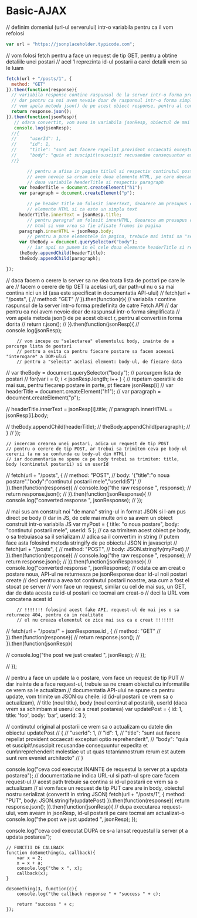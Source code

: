 # Basic-AJAX

// definim domeniul (url-ul serverului) intr-o variabila pentru ca il vom refolosi
```javascript
var url = "https://jsonplaceholder.typicode.com";
```        
// vom folosi fetch pentru a face un request de tip GET, pentru a obtine detaliile unei postari
// acel 1 reprezinta id-ul postarii a carei detalii vrem sa le luam
```javascript
fetch(url + "/posts/1", {
  method: "GET"
}).then(function(response){
  // variabila response contine raspunsul de la server intr-o forma predefinita de catre Fetch API
  // dar pentru ca noi avem nevoie doar de raspunsul intr-o forma simplificata
  // vom apela metoda json() de pe acest obiect response, pentru al converti in forma dorita
  return response.json();
}).then(function(jsonResp){
   // odara convertit, vom avea in variabila jsonResp, obiectul de mai jos:
   console.log(jsonResp);
  //{
  //     "userId": 1,
  //     "id": 1,
  //     "title": "sunt aut facere repellat provident occaecati excepturi optio reprehenderit",
  //     "body": "quia et suscipit\nsuscipit recusandae consequuntur expedita et cum\nreprehenderit molestiae ut ut quas totam\nnostrum rerum est autem sunt rem eveniet architecto"
  //}

        // pentru a afisa in pagina titlul si respectiv continutul postarii
        // avem nevoie sa cream cele doua elemente HTML, pe care deocamdata le stocam in 
        // doua variabile headerTitle si respectiv paragraph
     var headerTitle = document.createElement("h1");
     var paragraph = document.createElement("p");

        // pe header title am folosit innerText, deoarece am presupus ca textul nu poate contine 
        // elemente HTML si ca este un simplu text
     headerTitle.innerText = jsonResp.title;
        // pentru paragraf am folosit innerHTML, deoarece am presupus ca in continut putem avea elemente
        // html si vom vrea sa fie afisate frumos in pagina
     paragraph.innerHTML = jsonResp.body;
        // pentru a pune elementele in pagina, trebuie mai intai sa "selectam" elementul body
     var theBody = document.querySelector("body");
        // iar apoi sa punem in el cele doua elemente headerTitle si respectiv paragraph
     theBody.appendChild(headerTitle);
     theBody.appendChild(paragraph);

});
```


// daca facem o cerere la server sa ne dea toata lista de postari pe care le are
// facem o cerere de tip GET la acelasi url, dar path-ul nu o sa mai contina nici un id (asa este specificat in documentatia API-ului)
// fetch(url + "/posts", {
//     method: "GET"
// }).then(function(r){
        // variabila r contine raspunsul de la server intr-o forma predefinita de catre Fetch API
        // dar pentru ca noi avem nevoie doar de raspunsul intr-o forma simplificata
        // vom apela metoda json() de pe acest obiect r, pentru al converti in forma dorita
//     return r.json();
// }).then(function(jsonResp){
//     console.log(jsonResp);

        // vom incepe cu "selectarea" elementului body, inainte de a parcurge lista de postari
        // pentru a evita ca pentru fiecare postare sa facem aceeasi "interogare" a DOM-ului
        // pentru a "selecta" acelasi element: body-ul, de fiecare data
//     var theBody = document.querySelector("body");
        // parcurgem lista de postari
//     for(var i = 0; i < jsonResp.length; i++ ) {
            // repetam operatiile de mai sus, pentru fiecarep postare in parte, pt fiecare jsonResp[i]
//         var headerTitle = document.createElement("h1");
//         var paragraph = document.createElement("p");

//         headerTitle.innerText = jsonResp[i].title;
//         paragraph.innerHTML = jsonResp[i].body;

//         theBody.appendChild(headerTitle);
//         theBody.appendChild(paragraph);
//     }
// });

    // incercam crearea unei postari, adica un request de tip POST
    // pentru o cerere de tip POST, ar trebui sa trimitem ceva pe body-ul cererii (a nu se confunda cu body-ul din HTML)
    // iar documentaria ne spune ca pe body trebui sa trimitem: title, body (continutul postarii) si un userId
// fetch(url + "/posts", {
//     method: "POST",
//     body: '{"title":"o noua postare"."body":"continutul postarii mele","userId:5"}'
// }).then(function(response){
//     console.log("the raw response ", response);
//     return response.json();
// }).then(function(jsonResponse){
//     console.log("converted response ", jsonResponse);
// });

// mai sus am construit noi "de mana" string-ul in format JSON si l-am pus direct pe body
// dar in JS, de cele mai multe ori o sa avem un obiect construit intr-o variabila JS
var myPost = {
    title: "o noua postare",
    body: "continutul postarii mele",
    userId: 5
};
// ca sa trimitem acest obiect pe body, o sa trebuiasca sa il serializam
// adica sa il convertim in string
// putem face asta folosind metoda stringify de pe obiectul JSON in javascript
// fetch(url + "/posts", {
//     method: "POST",
//     body: JSON.stringify(myPost)
// }).then(function(response){
//     console.log("the raw response ", response);
//     return response.json();
// }).then(function(jsonResponse){
//     console.log("converted response ", jsonResponse);
        // odata ce am creat o postare noua, API-ul ne returneaza pe jsonResponse doar id-ul noii postari create
        // deci pentru a avea tot continutul postarii noastre, asa cum a fost el stocat pe server
        // vom face un request, similar cu cel de mai sus, un GET, dar de data acesta cu id-ul postarii ce tocmai am creat-o
        // deci la URL vom concatena acest id

        // !!!!!!! folosind acest fake API, request-ul de mai jos o sa returneze 404, pentru ca in realitate 
        // el nu creaza elementul ce zice mai sus ca e creat !!!!!!!

//     fetch(url + "/posts/" + jsonResponse.id , {
//         method: "GET"
//     }).then(function(response){
//         return response.json();
//     }).then(function(jsonResp){

//         console.log("the post we just created ", jsonResp);
//     });

// });

// pentru a face un update la o postare, vom face un request de tip PUT
// dar inainte de a face request-ul, trebuie sa ne cream obiectul cu informatiile ce vrem sa le actualizam
// documentatia API-ului ne spune ca pentru update, vom trimite un JSON cu cheile: id (id-ul postarii ce vrem sa o actualizam),
// title (noul titlu), body (noul continut al postarii), userId (daca vrem sa schimbam si userul ce a creat postarea)
var updatePost = {
    id: 1,
    title: 'foo',
    body: 'bar',
    userId: 3
};

// continutul original al postarii ce vrem sa o actualizam cu datele din obiectul updatePost
//     {
//     "userId": 1,
//     "id": 1,
//     "title": "sunt aut facere repellat provident occaecati excepturi optio reprehenderit",
//     "body": "quia et suscipit\nsuscipit recusandae consequuntur expedita et cum\nreprehenderit molestiae ut ut quas totam\nnostrum rerum est autem sunt rem eveniet architecto"
//     }

console.log("ceva cod executat INAINTE de requestul la server pt a updata postarea");
    // documentatia ne indica URL-ul si path-ul spre care facem request-ul
    // acest path trebuie sa contina si id-ul postarii ce vrem sa o actualizam
    // si vom face un request de tip PUT care are in body, obiectul nostru serializat (convertit in string JSON)
fetch(url + "/posts/1", {
    method: "PUT",
    body: JSON.stringify(updatePost)
}).then(function(response){
    return response.json();
}).then(function(jsonResp){
    // dupa executarea request-ului, vom aveam in jsonResp, id-ul postarii pe care tocmai am actualizat-o
    console.log("the post we just updated ", jsonResp);
});

console.log("ceva cod executat DUPA ce s-a lansat requestul la server pt a updata postarea");


```
// FUNCTII DE CALLBACK 
function doSomething(a, callback){
    var x = 2;
    x = x + a;
    console.log("the x ", x);
    callback(x);
}

doSomething(3, function(c){
    console.log("the callback response " + "success " + c);

    return "success " + c;
});
```
